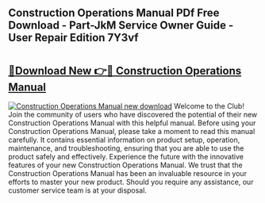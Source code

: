 ## Construction Operations Manual PDf Free Download - Part-JkM Service Owner Guide - User Repair Edition 7Y3vf

# <h2><a href="http://cf10986.oget.top/?id=Construction+Operations+Manual">🔗Download New 👉🔴 Construction Operations Manual</a></h2>

[![Construction Operations Manual new download](https://i.imgur.com/5g1atiW.png)](http://cf10986.oget.top/?id=Construction+Operations+Manual)
Welcome to the Club! Join the community of users who have discovered the potential of their new Construction Operations Manual with this helpful manual. Before using your Construction Operations Manual, please take a moment to read this manual carefully. It contains essential information on product setup, operation, maintenance, and troubleshooting, ensuring that you are able to use the product safely and effectively. Experience the future with the innovative features of your new Construction Operations Manual. We trust that the Construction Operations Manual has been an invaluable resource in your efforts to master your new product. Should you require any assistance, our customer service team is at your disposal.
